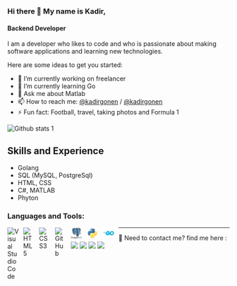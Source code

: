### Hi there 👋 My name is Kadir,
#### Backend Developer
I am a developer who likes to code and who is passionate about making software applications and learning new technologies.

Here are some ideas to get you started:

- 🔭 I’m currently working on freelancer
- 🌱 I’m currently learning Go 
- 💬 Ask me about Matlab
- 📫 How to reach me: [@kadirgonen](https://twitter.com/kadirgonen3) / [@kadirgonen](https://www.linkedin.com/in/kadirgonen/)
- ⚡ Fun fact: Football, travel, taking photos and Formula 1


![Github stats 1](https://github-readme-stats.vercel.app/api?username=kadirgonen&show_icons=true&theme=gradient)

## Skills and Experience
* Golang
* SQL  (MySQL, PostgreSql)
* HTML, CSS
* C#, MATLAB
* Phyton

### Languages and Tools:
<img align="left" alt="Visual Studio Code" width="26px" src="https://cdn.jsdelivr.net/gh/devicons/devicon/icons/vscode/vscode-original.svg" style="padding-right:10px;" />
<img align="left" alt="HTML5" width="26px" src="https://cdn.jsdelivr.net/gh/devicons/devicon/icons/html5/html5-original.svg" style="padding-right:10px;" />
<img align="left" alt="CSS3" width="26px" src="https://cdn.jsdelivr.net/gh/devicons/devicon/icons/css3/css3-original.svg" style="padding-right:10px;" />
<img align="left" alt="GitHub" width="26px" src="https://user-images.githubusercontent.com/3369400/139448065-39a229ba-4b06-434b-bc67-616e2ed80c8f.png" style="padding-right:10px;" />
<img align="left" alt="postgresql"  width="26px" img src="https://raw.githubusercontent.com/devicons/devicon/master/icons/postgresql/postgresql-original-wordmark.svg" style="padding-right:10px;" /> 
<img align="left" alt="python" width="26px" img src="https://raw.githubusercontent.com/devicons/devicon/master/icons/python/python-original.svg" style="padding-right:10px;" /> 
<img align="left" alt="postgresql"  width="26px" img src="https://raw.githubusercontent.com/devicons/devicon/master/icons/go/go-original-wordmark.svg" style="padding-right:10px;" /> 

---


<p>
📣 Need to contact me? find me here :<br/>
<a href="mailto:kadirgnen3@gmail.com?subject=[GitHub]%20🔥%20Getting%20in%20contact&body=Hello%20Kadir%2C%0A%0AI%20come%20to%20you%20today%20after%20seeing%20your%20GitHub%20profile%20for%20..."><img src="https://img.shields.io/badge/e‑mail-D14836.svg?style=for-the-badge&logo=GMail&logoColor=white"/></a>
<a href="https://instagram.com/kadirgonen41/"><img src="https://img.shields.io/badge/instagram-E4405F.svg?style=for-the-badge&logo=instagram&logoColor=white"/></a>
<a href="https://linkedin.com/in/kadirgonen"><img src="https://img.shields.io/badge/linkedin-0077B5.svg?style=for-the-badge&logo=linkedin&logoColor=white"/></a>
<a href="https://twitter.com/kadirgonen3"><img src="https://img.shields.io/badge/twitter-1DA1F2.svg?style=for-the-badge&logo=twitter&logoColor=white"/></a>
</p>
